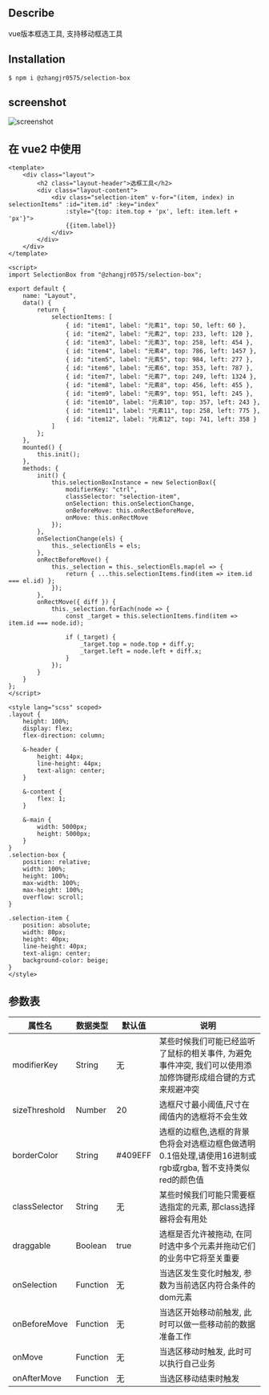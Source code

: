 ## Describe

vue版本框选工具, 支持移动框选工具

## Installation

```
$ npm i @zhangjr0575/selection-box
```

## screenshot

![screenshot](https://i.postimg.cc/jdCXzb2s/Wechat-IMG65.png)

## 在 vue2 中使用

```vue
<template>
	<div class="layout">
		<h2 class="layout-header">选框工具</h2>
		<div class="layout-content">
			<div class="selection-item" v-for="(item, index) in selectionItems" :id="item.id" :key="index"
				:style="{top: item.top + 'px', left: item.left + 'px'}">
				{{item.label}}
			</div>
		</div>
	</div>
</template>

<script>
import SelectionBox from "@zhangjr0575/selection-box";

export default {
	name: "Layout",
	data() {
		return {
			selectionItems: [
				{ id: "item1", label: "元素1", top: 50, left: 60 },
				{ id: "item2", label: "元素2", top: 233, left: 120 },
				{ id: "item3", label: "元素3", top: 258, left: 454 },
				{ id: "item4", label: "元素4", top: 786, left: 1457 },
				{ id: "item5", label: "元素5", top: 984, left: 277 },
				{ id: "item6", label: "元素6", top: 353, left: 787 },
				{ id: "item7", label: "元素7", top: 249, left: 1324 },
				{ id: "item8", label: "元素8", top: 456, left: 455 },
				{ id: "item9", label: "元素9", top: 951, left: 245 },
				{ id: "item10", label: "元素10", top: 357, left: 243 },
				{ id: "item11", label: "元素11", top: 258, left: 775 },
				{ id: "item12", label: "元素12", top: 741, left: 358 }
			]
		};
	},
	mounted() {
		this.init();
	},
	methods: {
		init() {
			this.selectionBoxInstance = new SelectionBox({
				modifierKey: "ctrl",
				classSelector: "selection-item",
				onSelection: this.onSelectionChange,
				onBeforeMove: this.onRectBeforeMove,
				onMove: this.onRectMove
			});
		},
		onSelectionChange(els) {
			this._selectionEls = els;
		},
		onRectBeforeMove() {
			this._selection = this._selectionEls.map(el => {
				return { ...this.selectionItems.find(item => item.id === el.id) };
			});
		},
		onRectMove({ diff }) {
			this._selection.forEach(node => {
				const _target = this.selectionItems.find(item => item.id === node.id);

				if (_target) {
					_target.top = node.top + diff.y;
					_target.left = node.left + diff.x;
				}
			});
		}
	}
};
</script>

<style lang="scss" scoped>
.layout {
	height: 100%;
	display: flex;
	flex-direction: column;

	&-header {
		height: 44px;
		line-height: 44px;
		text-align: center;
	}

	&-content {
		flex: 1;
	}

	&-main {
		width: 5000px;
		height: 5000px;
	}
}
.selection-box {
	position: relative;
	width: 100%;
	height: 100%;
	max-width: 100%;
	max-height: 100%;
	overflow: scroll;
}

.selection-item {
	position: absolute;
	width: 80px;
	height: 40px;
	line-height: 40px;
	text-align: center;
	background-color: beige;
}
</style>
```

## 参数表
| 属性名          | 数据类型 | 默认值  | 说明 |
| ---------------| -------| ------- | ---- |
| modifierKey    | String | 无     | 某些时候我们可能已经监听了鼠标的相关事件, 为避免事件冲突, 我们可以使用添加修饰键形成组合键的方式来规避冲突 |
| sizeThreshold  | Number | 20     | 选框尺寸最小阈值,尺寸在阈值内的选框将不会生效 |
| borderColor    | String | #409EFF| 选框的边框色,选框的背景色将会对选框边框色做透明0.1倍处理,请使用16进制或rgb或rgba, 暂不支持类似red的颜色值 |
| classSelector  | String | 无     | 某些时候我们可能只需要框选指定的元素, 那class选择器将会有用处 |
| draggable      | Boolean| true  | 选框是否允许被拖动, 在同时选中多个元素并拖动它们的业务中它将至关重要 |
| onSelection    | Function| 无  | 当选区发生变化时触发, 参数为当前选区内符合条件的dom元素 |
| onBeforeMove   | Function| 无  | 当选区开始移动前触发, 此时可以做一些移动前的数据准备工作 |
| onMove         | Function| 无  | 当选区移动时触发, 此时可以执行自己业务 |
| onAfterMove    | Function| 无  | 当选区移动结束时触发 |
